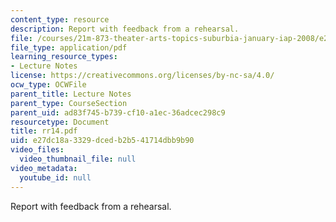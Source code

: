 ```yaml
---
content_type: resource
description: Report with feedback from a rehearsal.
file: /courses/21m-873-theater-arts-topics-suburbia-january-iap-2008/e27dc18a3329dcedb2b541714dbb9b90_rr14.pdf
file_type: application/pdf
learning_resource_types:
- Lecture Notes
license: https://creativecommons.org/licenses/by-nc-sa/4.0/
ocw_type: OCWFile
parent_title: Lecture Notes
parent_type: CourseSection
parent_uid: ad83f745-b739-cf10-a1ec-36adcec298c9
resourcetype: Document
title: rr14.pdf
uid: e27dc18a-3329-dced-b2b5-41714dbb9b90
video_files:
  video_thumbnail_file: null
video_metadata:
  youtube_id: null
---
```

Report with feedback from a rehearsal.